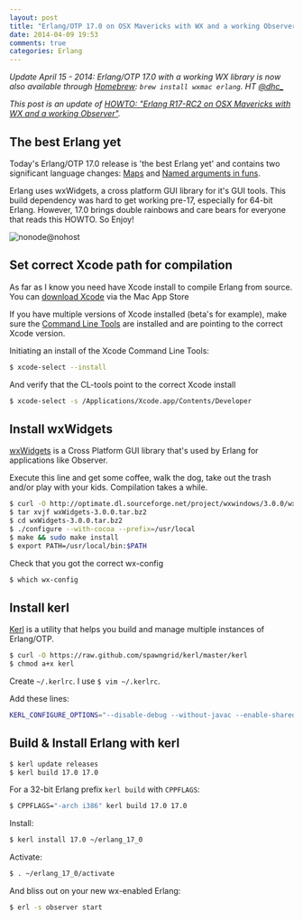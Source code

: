 ```yaml
---
layout: post
title: "Erlang/OTP 17.0 on OSX Mavericks with WX and a working Observer"
date: 2014-04-09 19:53
comments: true
categories: Erlang
---
```


*Update April 15 - 2014: Erlang/OTP 17.0 with a working WX library is now also available through [Homebrew](http://brew.sh): `brew install wxmac erlang`. HT [@dhc_](https://twitter.com/dch__)*

*This post is an update of [HOWTO: "Erlang R17-RC2 on OSX Mavericks with WX and a working Observer"](/blog/2014/02/09/erlang-r17-rc1-on-osx-with-wx-and-a-working-observer/).*

## The best Erlang yet

Today's Erlang/OTP 17.0 release is 'the best Erlang yet' and contains two significant language changes: [Maps](http://learnyousomeerlang.com/maps) and [Named arguments in funs](http://joearms.github.io/2014/02/01/big-changes-to-erlang.html). 

Erlang uses wxWidgets, a cross platform GUI library for it's GUI tools. This build dependency was hard to get working pre-17, especially for 64-bit Erlang. However, 17.0 brings double rainbows and care bears for everyone that reads this HOWTO. So Enjoy!

<img src="https://www.evernote.com/shard/s48/sh/452a5f9c-08b3-4153-9dfd-f9444f7484ce/4e0c4c8bb7d8726d3ab482e4330955c8/deep/0/nonode@nohost.png" alt="nonode@nohost" />

## Set correct Xcode path for compilation

As far as I know you need have Xcode install to compile Erlang from source. You can [download Xcode](https://itunes.apple.com/nl/app/xcode/id497799835?mt=12) via the Mac App Store

If you have multiple versions of Xcode installed (beta's for example), make sure the [Command Line Tools](http://osxdaily.com/2014/02/12/install-command-line-tools-mac-os-x/) are installed and are pointing to the correct Xcode version.

Initiating an install of the Xcode Command Line Tools:

```bash
$ xcode-select --install
```

And verify that the CL-tools point to the correct Xcode install

```bash
$ xcode-select -s /Applications/Xcode.app/Contents/Developer
```


## Install wxWidgets

[wxWidgets](http://www.wxwidgets.org) is a Cross Platform GUI library that's used by Erlang for applications like Observer. 

Execute this line and get some coffee, walk the dog, take out the trash and/or play with your kids. Compilation takes a while.

```bash
$ curl -O http://optimate.dl.sourceforge.net/project/wxwindows/3.0.0/wxWidgets-3.0.0.tar.bz2
$ tar xvjf wxWidgets-3.0.0.tar.bz2
$ cd wxWidgets-3.0.0.tar.bz2
$ ./configure --with-cocoa --prefix=/usr/local
$ make && sudo make install
$ export PATH=/usr/local/bin:$PATH
```

Check that you got the correct wx-config

```bash
$ which wx-config
```

## Install kerl

[Kerl](https://github.com/spawngrid/kerl) is a utility that helps you build and manage multiple instances of Erlang/OTP.

```bash
$ curl -O https://raw.github.com/spawngrid/kerl/master/kerl
$ chmod a+x kerl
```

Create `~/.kerlrc`. I use `$ vim ~/.kerlrc`. 

Add these lines:

```bash
KERL_CONFIGURE_OPTIONS="--disable-debug --without-javac --enable-shared-zlib --enable-dynamic-ssl-lib --enable-hipe --enable-smp-support --enable-threads --enable-kernel-poll --with-wx"
```

## Build & Install Erlang with kerl

```bash
$ kerl update releases
$ kerl build 17.0 17.0
```

For a 32-bit Erlang prefix `kerl build` with `CPPFLAGS`:

```bash
$ CPPFLAGS="-arch i386" kerl build 17.0 17.0
```

Install:

```bash
$ kerl install 17.0 ~/erlang_17_0
```

Activate:

```bash
$ . ~/erlang_17_0/activate
```

And bliss out on your new wx-enabled Erlang:

```bash
$ erl -s observer start
```

